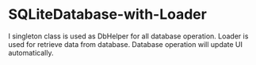# SQLiteDatabase-with-Loader
I singleton class is used as DbHelper for all database operation. Loader is used for retrieve data from database. Database operation will update UI automatically.
